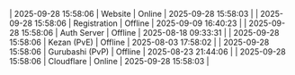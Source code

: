 | 2025-09-28 15:58:06 | Website | Online | 2025-09-28 15:58:03 |
| 2025-09-28 15:58:06 | Registration | Offline | 2025-09-09 16:40:23 |
| 2025-09-28 15:58:06 | Auth Server | Offline | 2025-08-18 09:33:31 |
| 2025-09-28 15:58:06 | Kezan (PvE) | Offline | 2025-08-03 17:58:02 |
| 2025-09-28 15:58:06 | Gurubashi (PvP) | Offline | 2025-08-23 21:44:06 |
| 2025-09-28 15:58:06 | Cloudflare | Online | 2025-09-28 15:58:03 |
